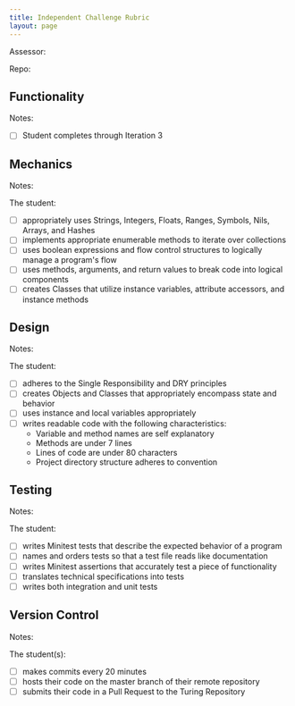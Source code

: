 ```yaml
---
title: Independent Challenge Rubric
layout: page
---
```


Assessor:

Repo:

## Functionality

Notes:

- [ ] Student completes through Iteration 3

## Mechanics

Notes:

The student:

- [ ] appropriately uses Strings, Integers, Floats, Ranges, Symbols, Nils, Arrays, and Hashes
- [ ] implements appropriate enumerable methods to iterate over collections
- [ ] uses boolean expressions and flow control structures to logically manage a program's flow
- [ ] uses methods, arguments, and return values to break code into logical components
- [ ] creates Classes that utilize instance variables, attribute accessors, and instance methods

## Design

Notes:

The student:

- [ ] adheres to the Single Responsibility and DRY principles
- [ ] creates Objects and Classes that appropriately encompass state and behavior
- [ ] uses instance and local variables appropriately
- [ ] writes readable code with the following characteristics:
    * Variable and method names are self explanatory
    * Methods are under 7 lines
    * Lines of code are under 80 characters
    * Project directory structure adheres to convention

## Testing

Notes:

The student:

- [ ] writes Minitest tests that describe the expected behavior of a program
- [ ] names and orders tests so that a test file reads like documentation
- [ ] writes Minitest assertions that accurately test a piece of functionality
- [ ] translates technical specifications into tests
- [ ] writes both integration and unit tests

## Version Control

Notes:

The student(s):

- [ ] makes commits every 20 minutes
- [ ] hosts their code on the master branch of their remote repository
- [ ] submits their code in a Pull Request to the Turing Repository

